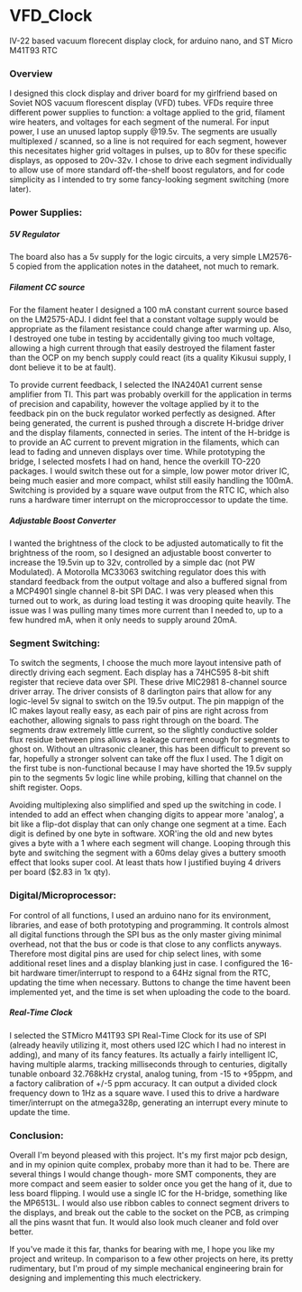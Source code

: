 # VFD_Clock
IV-22 based vacuum florecent display clock, for arduino nano, and ST Micro M41T93 RTC

### Overview
I designed this clock display and driver board for my girlfriend based on Soviet NOS vacuum florescent display (VFD) tubes. VFDs require three different power supplies to function: a voltage applied to the grid, filament wire heaters, and voltages for each segment of the numeral. For input power, I use an unused laptop supply @19.5v. The segments are usually multiplexed / scanned, so a line is not required for each segment, however this necesitates higher grid voltages in pulses, up to 80v for these specific displays, as opposed to 20v-32v. I chose to drive each segment individually to allow use of more standard off-the-shelf boost regulators, and for code simplicity as I intended to try some fancy-looking segment switching (more later). 


### Power Supplies:
##### 5V Regulator
The board also has a 5v supply for the logic circuits, a very simple LM2576-5 copied from the application notes in the 		dataheet, not much to remark.

##### Filament CC source
For the filament heater I designed a 100 mA constant current source based on the LM2575-ADJ. I didnt feel that a constant voltage supply would be appropriate as the filament resistance could change after warming up. Also, I destroyed one tube in testing by accidentally giving too much voltage, allowing a high current through that easily destroyed the filament faster than the OCP on my bench supply could react (its a quality Kikusui supply, I dont believe it to be at fault). 

To provide current feedback, I selected the INA240A1 current sense amplifier from TI. This part was probably overkill for the application in terms of precision and capability, however the voltage applied by it to the feedback pin on the buck regulator worked perfectly as designed. After being generated, the current is pushed through a discrete H-bridge driver and the display filaments, connected in series. The intent of the H-bridge is to provide an AC current to prevent migration in the filaments, which can lead to fading and unneven displays over time. While prototyping the bridge, I selected mosfets I had on hand, hence the overkill TO-220 packages. I would switch these out for a simple, low power motor driver IC, being much easier and more compact, whilst still easily handling the 100mA. Switching is provided by a square wave output from the RTC IC, which also runs a hardware timer interrupt on the microproccessor to update the time.


##### Adjustable Boost Converter

I wanted the brightness of the clock to be adjusted automatically to fit the brightness of the room, so I designed an adjustable boost converter to increase the 19.5vin up to 32v, controlled by a simple dac (not PW Modulated). A Motorolla MC33063 switching regulator does this with standard feedback from the output voltage and also a buffered signal from a MCP4901 single channel 8-bit SPI DAC. I was very pleased when this turned out to work, as during load testing it was drooping quite heavily. The issue was I was pulling many times more current than I needed to, up to a few hundred mA, when it only needs to supply around 20mA.


### Segment Switching:

To switch the segments, I choose the much more layout intensive path of directly driving each segment. Each display has a 74HC595 8-bit shift register that recieve data over SPI. These drive MIC2981 8-channel source driver array. The driver consists of 8 darlington pairs that allow for any logic-level 5v signal to switch on the 19.5v output. The pin mappign of the IC makes layout really easy, as each pair of pins are right across from eachother, allowing signals to pass right through on the board. The segments draw extremely little current, so the slightly conductive solder flux residue between pins allows a leakage current enough for segments to ghost on. Without an ultrasonic cleaner, this has been difficult to prevent so far, hopefully a stronger solvent can take off the flux I used. The 1 digit on the first tube is non-functional because I may have shorted the 19.5v supply pin to the segments 5v logic line while probing, killing that channel on the shift register. Oops. 

Avoiding multiplexing also simplified and sped up the switching in code. I intended to add an effect when changing digits to appear more 'analog', a bit like a flip-dot display that can only change one segment at a time. Each digit is defined by one byte in software. XOR'ing the old and new bytes gives a byte with a 1 where each segment will change. Looping through this byte and switching the  segment with a 60ms delay gives a buttery smooth effect that looks super cool. At least thats how I justified buying 4 drivers per board ($2.83 in 1x qty).


### Digital/Microprocessor:

For control of all functions, I used an arduino nano for its environment, libraries, and ease of both prototyping and programming. It controls almost all digital functions through the SPI bus as the only master  giving minimal overhead, not that the bus or code is that close to any conflicts anyways. Therefore most digital pins are used for chip select lines, with some additional reset lines and a display blanking just in case. I configured the 16-bit hardware timer/interrupt to respond to a 64Hz signal from the RTC, updating the time when necessary. Buttons to change the time havent been implemented yet, and the time is set when uploading the code to the board.

##### Real-Time Clock
I selected the STMicro M41T93 SPI Real-Time Clock for its use of SPI (already heavily utilizing it, most others used I2C which I had no interest in adding), and many of its fancy features. Its actually a fairly intelligent IC, having multiple alarms, tracking milliseconds through to centuries, digitally tunable onboard 32.768kHz crystal, analog tuning, from -15 to +95ppm, and a factory calibration of +/-5 ppm accuracy. It can output a divided clock frequency down to 1Hz as a square wave. I used this to drive a hardware timer/interrupt on the atmega328p, generating an interrupt every minute to update the time. 


### Conclusion:

Overall I'm beyond pleased with this project. It's my first major pcb design, and in my opinion quite complex, probaby more than it had to be. There are several things I would change though- more SMT components, they are more compact and seem easier to solder once you get the hang of it, due to less board flipping. I would use a single IC for the H-bridge, something like the MP6513L. I would also use ribbon cables to connect segment drivers to the displays, and break out the cable to the socket on the PCB, as crimping all the pins wasnt that fun. It would also look much cleaner and fold over better.

If you've made it this far, thanks for bearing with me, I hope you like my project and writeup. In comparison to a few other projects on here, its pretty rudimentary, but I'm proud of my simple mechanical engineering brain for designing and implementing this much electrickery. 







